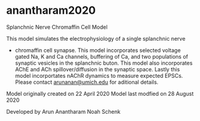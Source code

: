# anantharam2020
Splanchnic Nerve Chromaffin Cell Model 

   This model simulates the electrophysiology of a single splanchnic nerve
   - chromaffin cell synapse.  This model incorporates selected voltage gated Na, K and Ca
   channels, buffering of Ca, and two populations of synaptic vesicles in the splanchnic buton.
   This model also incorporates AChE and ACh spillover/diffusion in the synaptic space.
   Lastly this model incorportates nAChR dynamics to measure expected EPSCs.
   Please contact arunanan@umich.edu for aditional details.

   Model originally created on     22 April 2020
   Model last modfied on           28 August 2020

   Developed by        Arun Anantharam
                       Noah Schenk

